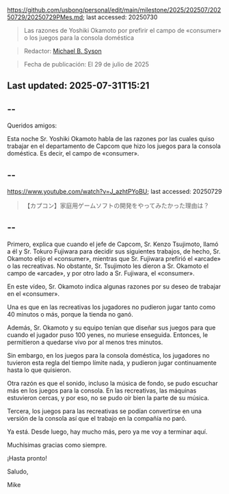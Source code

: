 https://github.com/usbong/personal/edit/main/milestone/2025/202507/20250729/20250729PMes.md; last accessed: 20250730

>  Las razones de Yoshiki Okamoto por prefirir el campo de «consumer» o los juegos para la consola doméstica

> Redactor: [Michael B. Syson](https://www.linkedin.com/in/michaelsyson/)

> Fecha de publicación: El 29 de julio de 2025

## Last updated: 2025-07-31T15:21

## --

Queridos amigos:

Esta noche Sr. Yoshiki Okamoto habla de las razones por las cuales quiso trabajar en el departamento de Capcom que hizo los juegos para la consola doméstica. Es decir, el campo de «consumer».

## --

https://www.youtube.com/watch?v=J_azhtPYoBU; last accessed: 20250729

> 【カプコン】家庭用ゲームソフトの開発をやってみたかった理由は？

## --

Primero, explica que cuando el jefe de Capcom, Sr. Kenzo Tsujimoto, llamó a él y Sr. Tokuro Fujiwara para decidir sus siguientes trabajos, de hecho, Sr. Okamoto elijo el «consumer», mientras que Sr. Fujiwara prefirió el «arcade» o las recreativas. No obstante, Sr. Tsujimoto les dieron a Sr. Okamoto el campo de «arcade», y por otro lado a Sr. Fujiwara, el «consumer».

En este vídeo, Sr. Okamoto indica algunas razones por su deseo de trabajar en el «consumer».

Una es que en las recreativas los jugadores no pudieron jugar tanto como 40 minutos o más, porque la tienda no ganó. 

Además, Sr. Okamoto y su equipo tenían que diseñar sus juegos para que cuando el jugador puso 100 yenes, no muriese enseguida. Entonces, le permitieron a quedarse vivo por al menos tres minutos. 

Sin embargo, en los juegos para la consola doméstica, los jugadores no tuvieron esta regla del tiempo límite nada, y pudieron jugar continuamente hasta lo que quisieron.

Otra razón es que el sonido, incluso la música de fondo, se pudo escuchar más en los juegos para la consola. En las recreativas, las máquinas estuvieron cercas, y por eso, no se pudo oír bien la parte de su música.

Tercera, los juegos para las recreativas se podían convertirse en una versión de la consola así que el trabajo en la compañía no paró.

Ya está. Desde luego, hay mucho más, pero ya me voy a terminar aquí.

Muchísimas gracias como siempre.

¡Hasta pronto!

Saludo,

Mike